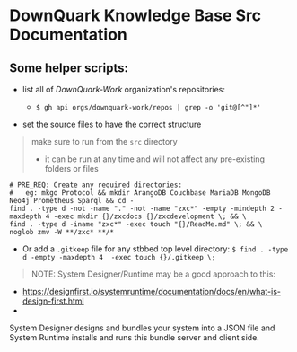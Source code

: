 # DownQuark Knowledge Base Src Documentation

## Some helper scripts:
- list all of _DownQuark-Work_ organization's repositories:
  - `$ gh api orgs/downquark-work/repos | grep -o 'git@[^"]*'`

- set the source files to have the correct structure
> make sure to run from the `src` directory
> - it can be run at any time and will not affect any pre-existing folders or files
```
# PRE_REQ: Create any required directories:
#   eg: mkgo Protocol && mkdir ArangoDB Couchbase MariaDB MongoDB Neo4j Prometheus Sparql && cd -
find . -type d -not -name "." -not -name "zxc*" -empty -mindepth 2 -maxdepth 4 -exec mkdir {}/zxcdocs {}/zxcdevelopment \; && \
find . -type d -iname "zxc*" -exec touch "{}/ReadMe.md" \; && \
noglob zmv -W **/zxc* **/*
```
- Or add a `.gitkeep` file for any stbbed top level directory:
  `$ find . -type d -empty -maxdepth 4  -exec touch {}/.gitkeep \;`

> NOTE: System Designer/Runtime may be a good approach to this:
- https://designfirst.io/systemruntime/documentation/docs/en/what-is-design-first.html
- 
System Designer designs and bundles your system into a JSON file and
System Runtime installs and runs this bundle server and client side.
